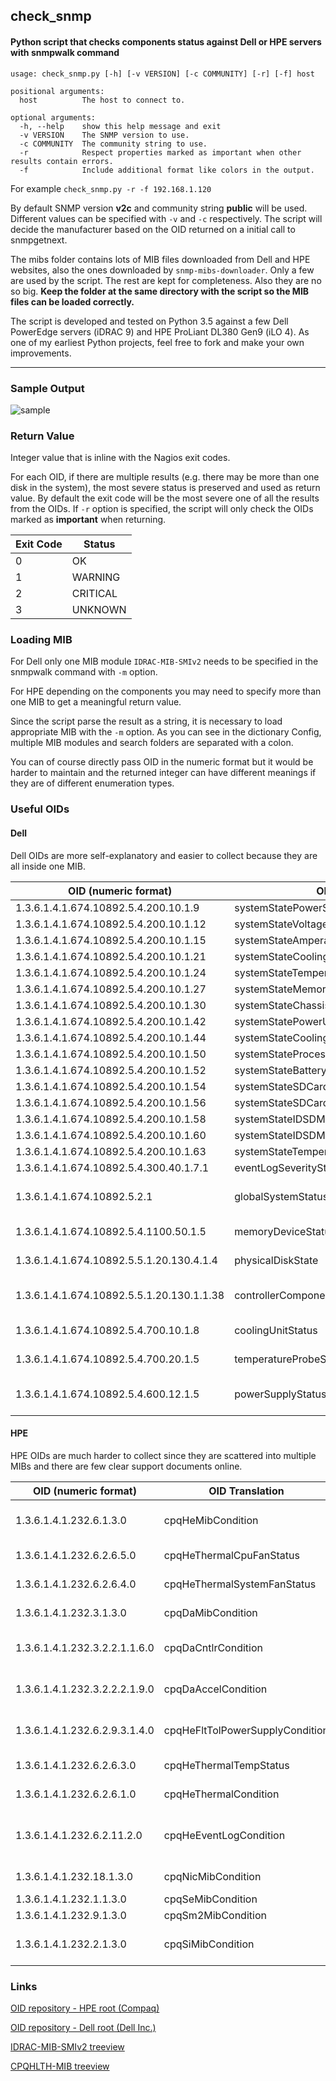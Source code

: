 ## check_snmp
#### Python script that checks components status against Dell or HPE servers with snmpwalk command

```
usage: check_snmp.py [-h] [-v VERSION] [-c COMMUNITY] [-r] [-f] host

positional arguments:
  host          The host to connect to.

optional arguments:
  -h, --help    show this help message and exit
  -v VERSION    The SNMP version to use.
  -c COMMUNITY  The community string to use.
  -r            Respect properties marked as important when other results contain errors.
  -f            Include additional format like colors in the output.
```

For example `check_snmp.py -r -f 192.168.1.120`

By default SNMP version **v2c** and community string **public** will be used. Different values can be specified with `-v` and `-c` respectively.
The script will decide the manufacturer based on the OID returned on a initial call to snmpgetnext.

The mibs folder contains lots of MIB files downloaded from Dell and HPE websites, also the ones downloaded by `snmp-mibs-downloader`.
Only a few are used by the script. The rest are kept for completeness. Also they are no so big.
**Keep the folder at the same directory with the script so the MIB files can be loaded correctly.**

The script is developed and tested on Python 3.5 against a few Dell PowerEdge servers (iDRAC 9) and HPE ProLiant DL380 Gen9 (iLO 4).
As one of my earliest Python projects, feel free to fork and make your own improvements.

--------------

### Sample Output
![sample](https://i.imgur.com/QowbHdr.png)

### Return Value
Integer value that is inline with the Nagios exit codes.

For each OID, if there are multiple results (e.g. there may be more than one disk in the system), the most severe status is preserved and used as return value.
By default the exit code will be the most severe one of all the results from the OIDs.
If `-r` option is specified, the script will only check the OIDs marked as **important** when returning.  

Exit Code | Status
--- | ---
0 | OK
1 | WARNING
2 | CRITICAL
3 | UNKNOWN

### Loading MIB
For Dell only one MIB module `IDRAC-MIB-SMIv2` needs to be specified in the snmpwalk command with `-m` option.

For HPE depending on the components you may need to specify more than one MIB to get a meaningful return value.

Since the script parse the result as a string, it is necessary to load appropriate MIB with the `-m` option.
As you can see in the dictionary Config, multiple MIB modules and search folders are separated with a colon.

You can of course directly pass OID in the numeric format but it would be harder to maintain and the returned integer can have different meanings if they are of different enumeration types.

### Useful OIDs
#### Dell
Dell OIDs are more self-explanatory and easier to collect because they are all inside one MIB.

OID (numeric format) | OID Translation | Description
---| --- | ---
1.3.6.1.4.1.674.10892.5.4.200.10.1.9 | systemStatePowerSupplyStatusCombined
1.3.6.1.4.1.674.10892.5.4.200.10.1.12 | systemStateVoltageStatusCombined
1.3.6.1.4.1.674.10892.5.4.200.10.1.15 | systemStateAmperageStatusCombined
1.3.6.1.4.1.674.10892.5.4.200.10.1.21 | systemStateCoolingDeviceStatusCombined
1.3.6.1.4.1.674.10892.5.4.200.10.1.24 | systemStateTemperatureStatusCombined
1.3.6.1.4.1.674.10892.5.4.200.10.1.27 | systemStateMemoryDeviceStatusCombined
1.3.6.1.4.1.674.10892.5.4.200.10.1.30 | systemStateChassisIntrusionStatusCombined
1.3.6.1.4.1.674.10892.5.4.200.10.1.42 | systemStatePowerUnitStatusCombined
1.3.6.1.4.1.674.10892.5.4.200.10.1.44 | systemStateCoolingUnitStatusCombined
1.3.6.1.4.1.674.10892.5.4.200.10.1.50 | systemStateProcessorDeviceStatusCombined
1.3.6.1.4.1.674.10892.5.4.200.10.1.52 | systemStateBatteryStatusCombined
1.3.6.1.4.1.674.10892.5.4.200.10.1.54 | systemStateSDCardUnitStatusCombined
1.3.6.1.4.1.674.10892.5.4.200.10.1.56 | systemStateSDCardDeviceStatusCombined
1.3.6.1.4.1.674.10892.5.4.200.10.1.58 | systemStateIDSDMCardUnitStatusCombined
1.3.6.1.4.1.674.10892.5.4.200.10.1.60 | systemStateIDSDMCardDeviceStatusCombined
1.3.6.1.4.1.674.10892.5.4.200.10.1.63 | systemStateTemperatureStatisticsStatusCombined
1.3.6.1.4.1.674.10892.5.4.300.40.1.7.1 | eventLogSeverityStatus
1.3.6.1.4.1.674.10892.5.2.1 | globalSystemStatus | Overall system status
1.3.6.1.4.1.674.10892.5.4.1100.50.1.5 | memoryDeviceStatus | Memory status
1.3.6.1.4.1.674.10892.5.5.1.20.130.4.1.4 | physicalDiskState | Physical disk status
1.3.6.1.4.1.674.10892.5.5.1.20.130.1.1.38 | controllerComponentStatus | Storage controller status
1.3.6.1.4.1.674.10892.5.4.700.10.1.8 | coolingUnitStatus | Cooling status
1.3.6.1.4.1.674.10892.5.4.700.20.1.5 | temperatureProbeStatus | Temperature status
1.3.6.1.4.1.674.10892.5.4.600.12.1.5 | powerSupplyStatus | Power supply status

#### HPE
HPE OIDs are much harder to collect since they are scattered into multiple MIBs and there are few clear support documents online.

OID (numeric format) | OID Translation | Description
---| --- | ---
1.3.6.1.4.1.232.6.1.3.0 | cpqHeMibCondition | Overall system condition
1.3.6.1.4.1.232.6.2.6.5.0 | cpqHeThermalCpuFanStatus | CPU fan condition
1.3.6.1.4.1.232.6.2.6.4.0 | cpqHeThermalSystemFanStatus | System fan condition
1.3.6.1.4.1.232.3.1.3.0 | cpqDaMibCondition | Disk array condition
1.3.6.1.4.1.232.3.2.2.1.1.6.0 | cpqDaCntlrCondition | Disk controller condition
1.3.6.1.4.1.232.3.2.2.2.1.9.0 | cpqDaAccelCondition | Disk accelerator condition 
1.3.6.1.4.1.232.6.2.9.3.1.4.0 | cpqHeFltTolPowerSupplyCondition | Power supply condition
1.3.6.1.4.1.232.6.2.6.3.0 | cpqHeThermalTempStatus | Temperature condition
1.3.6.1.4.1.232.6.2.6.1.0 | cpqHeThermalCondition | Thermal condition
1.3.6.1.4.1.232.6.2.11.2.0 | cpqHeEventLogCondition | Integrated Management Log condition
1.3.6.1.4.1.232.18.1.3.0 | cpqNicMibCondition | NIC condition
1.3.6.1.4.1.232.1.1.3.0 | cpqSeMibCondition | CPU?
1.3.6.1.4.1.232.9.1.3.0 | cpqSm2MibCondition | iLO condition
1.3.6.1.4.1.232.2.1.3.0 | cpqSiMibCondition | System information condition

### Links
[OID repository - HPE root (Compaq)](http://www.oid-info.com/get/1.3.6.1.4.1.232)

[OID repository - Dell root (Dell Inc.)](http://www.oid-info.com/get/1.3.6.1.4.1.674)

[IDRAC-MIB-SMIv2 treeview](http://www.oidview.com/mibs/674/IDRAC-MIB-SMIv2.html)

[CPQHLTH-MIB treeview](http://www.oidview.com/mibs/232/CPQHLTH-MIB.html)

